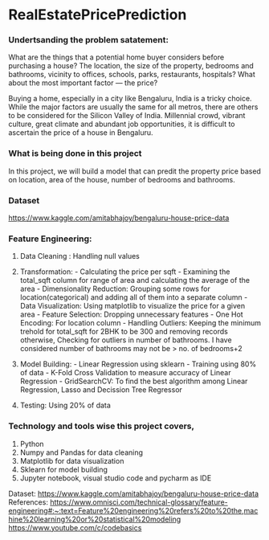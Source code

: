 # RealEstatePricePrediction

### Undertsanding the problem satatement:
What are the things that a potential home buyer considers before purchasing a house? The location, the size of the property, bedrooms and bathrooms, vicinity to offices, schools, parks, restaurants, hospitals? What about the most important factor — the price?

Buying a home, especially in a city like Bengaluru, India is a tricky choice. While the major factors are usually the same for all metros, there are others to be considered for the Silicon Valley of India. Millennial crowd, vibrant culture, great climate and abundant job opportunities, it is difficult to ascertain the price of a house in Bengaluru.

### What is being done in this project
In this project, we will build a model that can predit the property price based on location, area of the house, number of bedrooms and bathrooms.

### Dataset
https://www.kaggle.com/amitabhajoy/bengaluru-house-price-data

### Feature Engineering: 
1. Data Cleaning :  Handling null values
2. Transformation: - Calculating the price per sqft
                   - Examining the total_sqft column for range of area and calculating the average of the area
                   - Dimensionality Reduction: Grouping some rows for location(categorical) and adding all of them into a separate column
                   - Data Visualization: Using matplotlib to visualize the price for a given area
                   - Feature Selection: Dropping unnecessary features
                   - One Hot Encoding: For location column
                   - Handling Outliers: Keeping the minimum trehold for total_sqft for 2BHK to be 300 and removing records otherwise, 
                                           Checking for outliers in number of bathrooms. I have considered number of bathrooms may not be > no. of bedrooms+2
3. Model Building: - Linear Regression using sklearn
                   - Training using 80% of data
                   - K-Fold Cross Validation to measure accuracy of Linear Regression
                   - GridSearchCV: To find the best algorithm among Linear Regression, Lasso and Decission Tree Regressor

4. Testing: Using 20% of data

### Technology and tools wise this project covers,
1) Python
2) Numpy and Pandas for data cleaning
3) Matplotlib for data visualization
4) Sklearn for model building
5) Jupyter notebook, visual studio code and pycharm as IDE

Dataset: https://www.kaggle.com/amitabhajoy/bengaluru-house-price-data
References:
https://www.omnisci.com/technical-glossary/feature-engineering#:~:text=Feature%20engineering%20refers%20to%20the,machine%20learning%20or%20statistical%20modeling
https://www.youtube.com/c/codebasics
